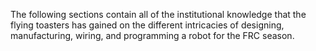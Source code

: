 The following sections contain all of the institutional knowledge that the flying toasters has gained on the different intricacies of designing, manufacturing, wiring, and programming a robot for the FRC season.